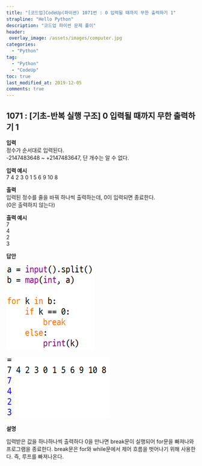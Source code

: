 ```yaml
---
title: "[코드업]CodeUp(파이썬) 1071번 : 0 입력될 때까지 무한 출력하기 1"
strapline: "Hello Python"
description: "코드업 파이썬 문제 풀이"
header:
 overlay_image: /assets/images/computer.jpg
categories:
  - "Python"
tag:
  - "Python"
  - "CodeUp"
toc: true
last_modified_at: 2019-12-05
comments: true
---
```


## 1071 : [기초-반복 실행 구조] 0 입력될 때까지 무한 출력하기 1


**입력**<br>
정수가 순서대로 입력된다.<br>
-2147483648 ~ +2147483647, 단 개수는 알 수 없다.

**입력 예시**<br>
7 4 2 3 0 1 5 6 9 10 8

**출력**<br>
입력된 정수를 줄을 바꿔 하나씩 출력하는데, 0이 입력되면 종료한다.<br>
(0은 출력하지 않는다)


**출력 예시**<br>
7<br>
4<br>
2<br>
3


**답안**<br>

![a1071](/assets/images/1071-1.jpg)<br>

![a1071](/assets/images/1071-2.jpg)


**설명**

입력받은 값을 하나하나씩 출력하다 0을 만나면 break문이 실행되어 for문을 빠져나와 프로그램을 종료한다. break문은 for와 while문에서 제어 흐름을 벗어나기 위해 사용한다. 즉, 루프를 빠져나온다.